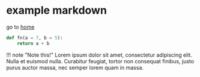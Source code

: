 # example markdown

go to [home](index.md)

```python
def fn(a = 7, b = 5):
    return a + b
```

!!! note "Note this!"
    Lorem ipsum dolor sit amet, consectetur adipiscing elit. Nulla et euismod
    nulla. Curabitur feugiat, tortor non consequat finibus, justo purus auctor
    massa, nec semper lorem quam in massa.